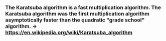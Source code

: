 ### The Karatsuba algorithm is a fast multiplication algorithm. The Karatsuba algorithm was the first multiplication algorithm asymptotically faster than the quadratic "grade school" algorithm. -> https://en.wikipedia.org/wiki/Karatsuba_algorithm
